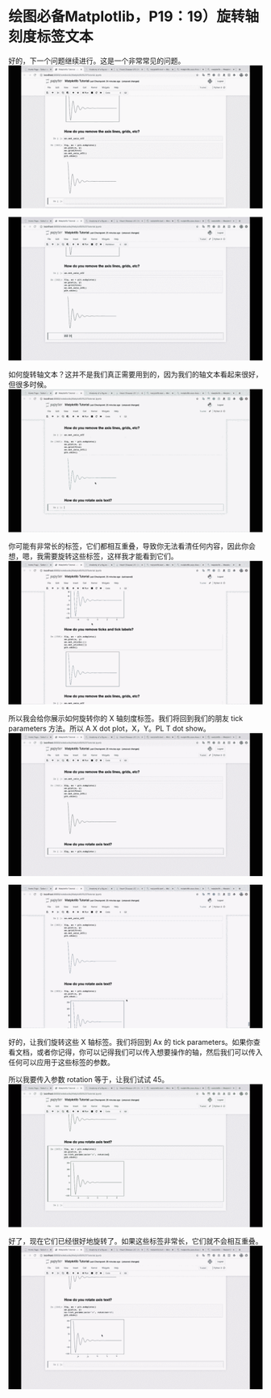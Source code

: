 # 绘图必备Matplotlib，P19：19）旋转轴刻度标签文本 

好的，下一个问题继续进行。这是一个非常常见的问题。![](img/b5c80dad07160454805cc2db46a4e1ab_1.png)

![](img/b5c80dad07160454805cc2db46a4e1ab_2.png)

如何旋转轴文本？这并不是我们真正需要用到的，因为我们的轴文本看起来很好，但很多时候。![](img/b5c80dad07160454805cc2db46a4e1ab_4.png)

你可能有非常长的标签，它们都相互重叠，导致你无法看清任何内容，因此你会想，嗯，我需要旋转这些标签，这样我才能看到它们。![](img/b5c80dad07160454805cc2db46a4e1ab_6.png)

所以我会给你展示如何旋转你的 X 轴刻度标签。我们将回到我们的朋友 tick parameters 方法。所以 A X dot plot，X，Y。PL T dot show。![](img/b5c80dad07160454805cc2db46a4e1ab_8.png)

![](img/b5c80dad07160454805cc2db46a4e1ab_9.png)

好的，让我们旋转这些 X 轴标签。我们将回到 Ax 的 tick parameters。如果你查看文档，或者你记得，你可以记得我们可以传入想要操作的轴，然后我们可以传入任何可以应用于这些标签的参数。

所以我要传入参数 rotation 等于，让我们试试 45。![](img/b5c80dad07160454805cc2db46a4e1ab_11.png)

好了，现在它们已经很好地旋转了。如果这些标签非常长，它们就不会相互重叠。![](img/b5c80dad07160454805cc2db46a4e1ab_13.png)
